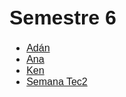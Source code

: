 <style>
@import url('https://fonts.googleapis.com/css2?family=Montserrat:wght@300;400&display=swap');

div {
    font-family: 'Montserrat', sans-serif;
    font-size: 16px;
    text-align: justify;
}

h2 {
    font-weight: lighter
}
</style>
<div>

# Semestre 6
- [Adán](./Adan_CI/)
- [Ana](./Ana/)
- [Ken](./ken/)
- [Semana Tec2](./STec2/)
</div>